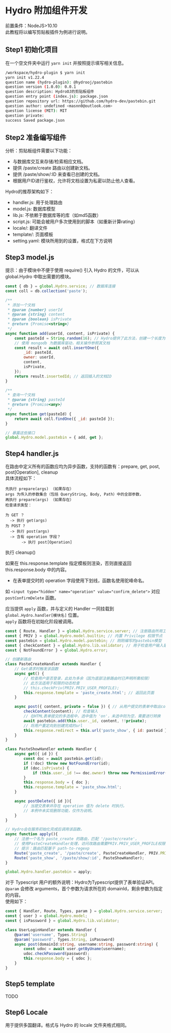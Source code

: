 # Hydro 附加组件开发

前置条件：NodeJS>10.10  
此教程将以编写剪贴板插件为例进行说明。  

## Step1 初始化项目

在一个空文件夹中运行 `yarn init` 并按照提示填写相关信息。  

```sh
/workspace/hydro-plugin $ yarn init
yarn init v1.22.4
question name (hydro-plugin): @hydrooj/pastebin
question version (1.0.0): 0.0.1
question description: HydroOJ的剪贴板组件
question entry point (index.js): package.json
question repository url: https://github.com/hydro-dev/pastebin.git
question author: undefined <masnn0@outlook.com>
question license (MIT): MIT
question private:
success Saved package.json
```

## Step2 准备编写组件

分析：剪贴板组件需要以下功能：  

- 与数据库交互来存储/检索相应文档。  
- 提供 /paste/create 路由以创建新文档。  
- 提供 /paste/show/:ID 来查看已创建的文档。  
- 根据用户ID进行鉴权，允许将文档设置为私密以防止他人查看。  

Hydro的推荐架构如下：

- handler.js: 用于处理路由
- model.js: 数据库模型
- lib.js: 不依赖于数据库等的库（如md5函数）
- script.js: 可能会被用户多次使用到的脚本（如重新计算rating）
- locale/: 翻译文件
- template/: 页面模板
- setting.yaml: 模块所用到的设置，格式在下方说明

## Step3 model.js

提示：由于模块中不便于使用 require() 引入 Hydro 的文件，可以从 global.Hydro 中取出需要的模块。  

```js
const { db } = global.Hydro.service; // 数据库连接
const coll = db.collection('paste');

/**
 * 添加一个文档
 * @param {number} userId
 * @param {string} content
 * @param {boolean} isPrivate
 * @return {Promise<string>}
 */
async function add(userId, content, isPrivate) {
    const pasteId = String.random(16); // Hydro提供了此方法，创建一个长度为16的随机字符串
    // 使用 mongodb 为数据库驱动，相关操作参照其文档
    const result = await coll.insertOne({
        _id: pasteId,
        owner: userId,
        content,
        isPrivate,
    });
    return result.insertedId; // 返回插入的文档ID
}

/**
 * 查询一个文档
 * @param {string} pasteId
 * @return {Promise<any>}
 */
async function get(pasteId) {
    return await coll.findOne({ _id: pasteId });
}

// 暴露这些接口
global.Hydro.model.pastebin = { add, get };

```

## Step4 handler.js

在路由中定义所有的函数应均为异步函数，支持的函数有：prepare, get, post, post[Operation], cleanup  
具体流程如下：  

```
先执行 prepare(args) （如果存在）
args 为传入的参数集合（包括 QueryString, Body, Path）中的全部参数，  
再执行 prepare(args) （如果存在）  
检查请求类型：

为 GET ？  
  -> 执行 get(args)  
为 POST ?  
  -> 执行 post(args)  
  -> 含有 operation 字段？  
       -> 执行 post[Operation]  
```

执行 cleanup()  

如果在 this.response.template 指定模板则渲染，否则直接返回 this.response.body 中的内容。  

* 在表单提交时的 operation 字段使用下划线，函数名使用驼峰命名。  

如 `<input type="hidden" name="operation" value="confirm_delete">` 对应 `postConfirmDelete` 函数。

应当提供 `apply` 函数，并与定义的 Handler 一同挂载到 `global.Hydro.handler[模块名]` 位置。  
`apply` 函数将在初始化阶段被调用。  

```js
const { Route, Handler } = global.Hydro.service.server; // 注册路由所用工具
const { PRIV } = global.Hydro.model.builtin; // 内置 Privilege 权限节点
const pastebin = global.Hydro.model.pastebin; // 刚刚编写的pastebin模型
const { checkContent } = global.Hydro.lib.validator; // 用于检查用户输入是否合法
const { NotFoundError } = global.Hydro.error;

// 创建新路由
class PasteCreateHandler extends Handler {
    // Get请求时触发该函数
    async get() {
        // 检查用户是否登录，此处为多余（因为底部注册路由时已声明所需权限）
        // 此方法适用于权限的动态检查
        // this.checkPriv(PRIV.PRIV_USER_PROFILE);
        this.response.template = 'paste_create.html'; // 返回此页面
    }

    async post({ content, private = false }) { // 从用户提交的表单中取出content和private字段
        checkContent(content); // 检查输入
        // 在HTML表单提交的多选框中，选中值为 'on'，未选中则为空，需要进行转换
        await pastebin.add(this.user._id, content, !!private);
        // 将用户重定向到创建完成的url
        this.response.redirect = this.url('paste_show', { id: pasteid });
    }
}

class PasteShowHandler extends Handler {
    async get({ id }) {
        const doc = await pastebin.get(id);
        if (!doc) throw new NotFoundError(id);
        if (doc.isPrivate) {
            if (this.user._id !== doc.owner) throw new PermissionError();
        }
        this.response.body = { doc };
        this.response.template = 'paste_show.html';
    }

    async postDelete({ id }){
        // 当提交表单并存在 operation 值为 delete 时执行。
        // 本例中未实现删除功能，仅作为说明。
    }
}

// Hydro会在服务初始化完成后调用该函数。
async function apply(){
    // 注册一个名为 paste_create 的路由，匹配 '/paste/create'，
    // 使用PasteCreateHandler处理，访问改路由需要PRIV.PRIV_USER_PROFILE权限
    // 提示：路由匹配基于 path-to-regexp
    Route('paste_create', '/paste/create', PasteCreateHandler, PRIV.PRIV_USER_PROFILE);
    Route('paste_show', '/paste/show/:id', PasteShowHandler);
}

global.Hydro.handler.pastebin = apply;
```

对于 Typescript 用户的额外说明：Hydro为Typescript提供了表单验证API。  
`@param` 会修改 arguments，首个参数为请求所在的 domainId，剩余参数为指定的内容。  
使用如下：

```ts
const { Handler, Route, Types, param } = global.Hydro.service.server;
const { user } = global.Hydro.model;
const { isPassword } = global.Hydro.lib.validator;

class UserLoginHandler extends Handler {
    @param('username', Types.String)
    @param('password', Types.String, isPassword)
    async post(domainId:string, username:string, password:string) {
        const udoc = await user.getByUname(username);
        udoc.checkPassword(password);
        this.response.body = { udoc };
    }
}
```

## Step5 template

TODO

## Step6 Locale

用于提供多国翻译。格式与 Hydro 的 locale 文件夹格式相同。  
